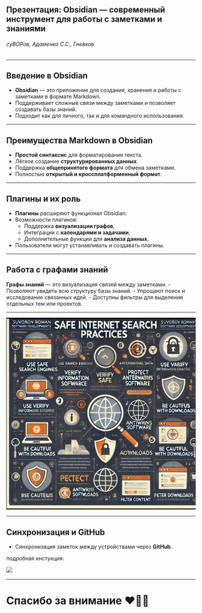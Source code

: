 ## Презентация: Obsidian — современный инструмент для работы с заметками и знаниями

###### cуВОРов, Адаменко C.C., Гневков

---

##  Введение в Obsidian

- **Obsidian** — это приложение для создания, хранения и работы с заметками в формате Markdown.
- Поддерживает сложные связи между заметками и позволяет создавать базы знаний.
- Подходит как для личного, так и для командного использования.

---

##  Преимущества Markdown в Obsidian

- **Простой синтаксис** для форматирования текста.
- Лёгкое создание **структурированных данных**.
- Поддержка **общепринятого формата** для обмена заметками.
- Полностью **открытый и кроссплатформенный формат**.

---

##  Плагины и их роль

- **Плагины** расширяют функционал Obsidian.
- Возможности плагинов:
  - Поддержка **визуализации графов**,
  - Интеграции с **календарями и задачами**,
  - Дополнительные функции для **анализа данных**.
- Пользователи могут устанавливать и создавать плагины.

---

## Работа с графами знаний 
**Графы знаний** — это визуализация связей между заметками. - Позволяют увидеть всю структуру базы знаний. - Упрощают поиск и исследование связанных идей. - Доступны фильтры для выделения отдельных тем или проектов.

---
![](../image.png)

---
##  Синхронизация и GitHub

- Синхронизация заметок между устройствами через **GitHub**.

 подробная инстукция:

  ![](../../../image-1%201.png)

---
# Спасибо за внимание ❤️🩷💞
